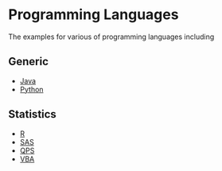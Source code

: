 Programming Languages
=====================================

The examples for various of programming languages including


Generic
-------------------------

- [Java](./java)
- [Python](./python)


Statistics
--------------------------

- [R](./r)
- [SAS](./sas)
- [QPS](./qps)
- [VBA](./vba)
